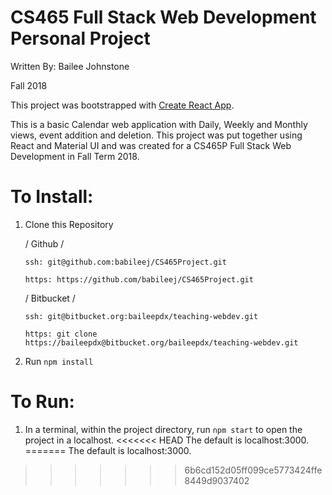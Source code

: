 # CS465 Full Stack Web Development Personal Project

Written By: Bailee Johnstone

Fall 2018

This project was bootstrapped with [Create React App](https://github.com/facebook/create-react-app).

This is a basic Calendar web application with Daily, Weekly and Monthly views, event addition and deletion. 
This project was put together using React and Material UI and was created for a CS465P Full Stack Web Development in Fall Term 2018. 

# To Install:

1. Clone this Repository

    / Github /
    
    ``ssh: git@github.com:babileej/CS465Project.git``
    
    ``https: https://github.com/babileej/CS465Project.git``
    
    / Bitbucket /
    
    ``ssh: git@bitbucket.org:baileepdx/teaching-webdev.git``
    
    ``https: git clone https://baileepdx@bitbucket.org/baileepdx/teaching-webdev.git``

2. Run ``npm install``

# To Run:

1. In a terminal, within the project directory, run ``npm start`` to open the project in a localhost.
<<<<<<< HEAD
   The default is localhost:3000.
=======
   The default is localhost:3000.
>>>>>>> 6b6cd152d05ff099ce5773424ffe8449d9037402
